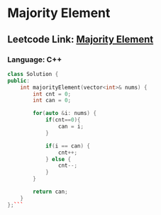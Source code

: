 # Majority Element

## Leetcode Link: [Majority Element](https://leetcode.com/problems/majority-element/)
### Language: C++

```cpp
class Solution {
public:
    int majorityElement(vector<int>& nums) {
        int cnt = 0;
        int can = 0;

        for(auto &i: nums) {
            if(cnt==0){
                can = i;
            }

            if(i == can) {
                cnt++;
            } else {
                cnt--;
            }
        }

        return can;
    }
};```



